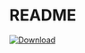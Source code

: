 # README #

[ ![Download](https://api.bintray.com/packages/miho/VMF/VMF-Runtime/images/download.svg) ](https://bintray.com/miho/VMF/VMF-Runtime/_latestVersion)
